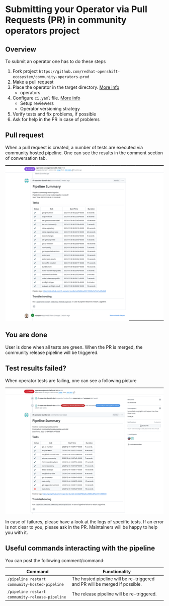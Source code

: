 # Submitting your Operator via Pull Requests (PR) in community operators project

## Overview
To submit an operator one has to do these steps

1. Fork project `https://github.com/redhat-openshift-ecosystem/community-operators-prod`
1. Make a pull request
1. Place the operator in the target directory. [More info](./contributing-where-to.md)
    - operators
1. Configure `ci.yaml` file. [More info](./operator-ci-yaml.md)
    - Setup reviewers
    - Operator versioning strategy
1. Verify tests and fix problems, if possible
1. Ask for help in the PR in case of problems


## Pull request

When a pull request is created, a number of tests are executed via community hosted pipeline. One can see the results in the comment section of conversation tab.

![PR](images/op_test_pr.png)

## You are done
User is done when all tests are green. When the PR is merged, the community release pipeline will be triggered.

## Test results failed?
When operator tests are failing, one can see a following picture

![Summary of test results when failing](images/op_pr_tests_failed.png)

In case of failures, please have a look at the logs of specific tests. If an error is not clear to you, please ask in the PR. Maintainers will be happy to help you with it.

## Useful commands interacting with the pipeline
You can post the following comment/command:

Command | Functionality |
--- | --- |
`/pipeline restart community-hosted-pipeline` | The hosted pipeline will be re-triggered and PR will be merged if possible. |
`/pipeline restart community-release-pipeline` | The release pipeline will be re-triggered.